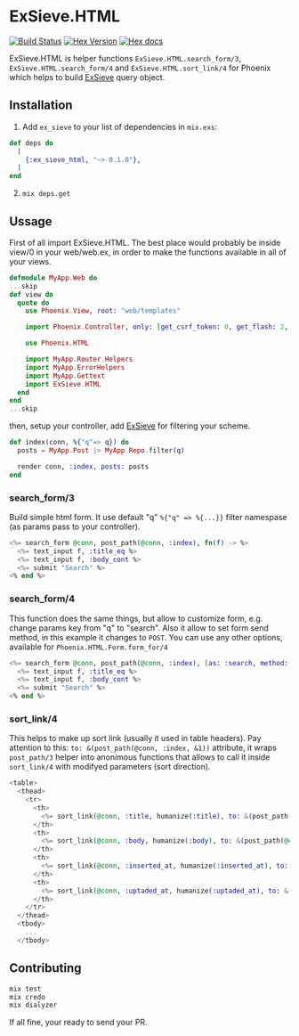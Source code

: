 # ExSieve.HTML

[![Build Status](https://travis-ci.org/valyukov/ex_sieve_html.svg?branch=master)](https://travis-ci.org/valyukov/ex_sieve_html)
[![Hex Version](http://img.shields.io/hexpm/v/ex_sieve_html.svg?style=flat)](https://hex.pm/packages/ex_sieve_html)
[![Hex docs](http://img.shields.io/badge/hex.pm-docs-green.svg?style=flat)](https://hexdocs.pm/ex_sieve_html)

ExSieve.HTML is helper functions `ExSieve.HTML.search_form/3`, `ExSieve.HTML.search_form/4` and `ExSieve.HTML.sort_link/4`
for Phoenix which helps to build [ExSieve](https://github.com/valyukov/ex_sieve) query object.

## Installation

1. Add `ex_sieve` to your list of dependencies in `mix.exs`:

```elixir
def deps do
  [
    {:ex_sieve_html, "~> 0.1.0"},
  ]
end
```
2. `mix deps.get`

## Ussage

First of all import ExSieve.HTML. The best place would probably be inside view/0 in your web/web.ex, in order to make the functions available in all of your views.

```elixir
defmodule MyApp.Web do
...skip
def view do
  quote do
    use Phoenix.View, root: "web/templates"

    import Phoenix.Controller, only: [get_csrf_token: 0, get_flash: 2, view_module: 1]

    use Phoenix.HTML

    import MyApp.Router.Helpers
    import MyApp.ErrorHelpers
    import MyApp.Gettext
    import ExSieve.HTML
  end
end
...skip
```

then, setup your controller, add [ExSieve](https://github.com/valyukov/ex_sieve) for filtering your scheme.

```elixir
def index(conn, %{"q"=> q}) do
  posts = MyApp.Post |> MyApp.Repo.filter(q)

  render conn, :index, posts: posts
end
```

### search_form/3

Build simple html form. It use default "q" `%{"q" => %{...}}` filter namespase (as params pass to your controller).
```eex
<%= search_form @conn, post_path(@conn, :index), fn(f) -> %>
  <%= text_input f, :title_eq %>
  <%= text_input f, :body_cont %>
  <%= submit "Search" %>
<% end %>
```

### search_form/4

This function does the same things, but allow to customize form, e.g. change params key from "q" to "search". Also it allow to
set form send method, in this example it changes to `POST`. You can use any other options, available for
`Phoenix.HTML.Form.form_for/4`
```eex
<%= search_form @conn, post_path(@conn, :index), [as: :search, method: :post] fn(f) -> %>
  <%= text_input f, :title_eq %>
  <%= text_input f, :body_cont %>
  <%= submit "Search" %>
<% end %>
```

### sort_link/4
This helps to make up sort link (usually it used in table headers). Pay attention to this: `to: &(post_path(@conn, :index,
&1))` attribute, it wraps `post_path/3` helper  into anonimous functions that allows to call it inside `sort_link/4` with
modifyed parameters (sort direction).

```eex
<table>
  <thead>
    <tr>
      <th>
        <%= sort_link(@conn, :title, humanize(:title), to: &(post_path(@conn, :index, &1)), default_direction: :asc) %>
      </th>
      <th>
        <%= sort_link(@conn, :body, humanize(:body), to: &(post_path(@conn, :index, &1))) %>
      </th>
      <th>
        <%= sort_link(@conn, :inserted_at, humanize(:inserted_at), to: &(post_path(@conn, :index, &1))) %>
      </th>
      <th>
        <%= sort_link(@conn, :uptaded_at, humanize(:uptaded_at), to: &(post_path(@conn, :index, &1))) %>
      </th>
    </tr>
  </thead>
  <tbody>
    ...
  </tbody>
```

## Contributing

```sh
mix test
mix credo
mix dialyzer
```

If all fine, your ready to send your PR.
